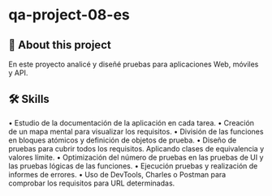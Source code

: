 # qa-project-08-es

## 🚀 About this project

En este proyecto analicé y diseñé pruebas para aplicaciones Web, móviles y API.

## 🛠 Skills

• Estudio de la documentación de la aplicación en cada tarea. 
• Creación de un mapa mental para visualizar los requisitos. 
• División de las funciones en bloques atómicos y definición de objetos de prueba.
• Diseño de pruebas para cubrir todos los requisitos. Aplicando clases de equivalencia y valores límite.
• Optimización del número de pruebas en las pruebas de UI y las pruebas lógicas de las funciones.
• Ejecución pruebas y realización de informes de errores.
• Uso de DevTools, Charles o Postman para comprobar los requisitos para URL determinadas.
